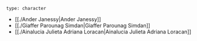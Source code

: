 ```query
type: character
```

- [[./Ander Janessy|Ander Janessy]]
- [[./Giaffer Parounag Simdan|Giaffer Parounag Simdan]]
- [[./Ainalucia Julieta Adriana Loracan|Ainalucia Julieta Adriana Loracan]]
